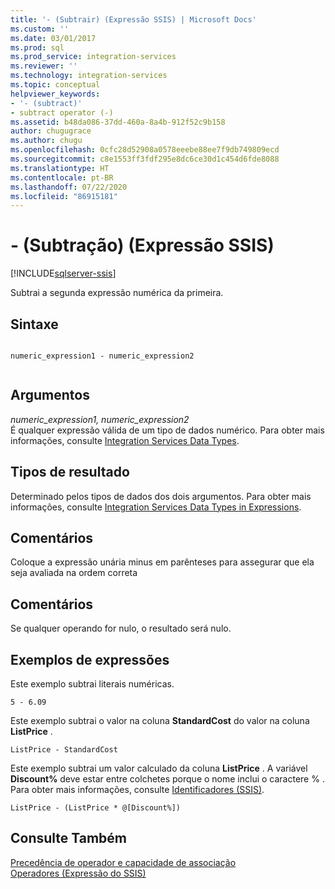 ```yaml
---
title: '- (Subtrair) (Expressão SSIS) | Microsoft Docs'
ms.custom: ''
ms.date: 03/01/2017
ms.prod: sql
ms.prod_service: integration-services
ms.reviewer: ''
ms.technology: integration-services
ms.topic: conceptual
helpviewer_keywords:
- '- (subtract)'
- subtract operator (-)
ms.assetid: b48da086-37dd-460a-8a4b-912f52c9b158
author: chugugrace
ms.author: chugu
ms.openlocfilehash: 0cfc28d52908a0578eeebe88ee7f9db749809ecd
ms.sourcegitcommit: c8e1553ff3fdf295e8dc6ce30d1c454d6fde8088
ms.translationtype: HT
ms.contentlocale: pt-BR
ms.lasthandoff: 07/22/2020
ms.locfileid: "86915181"
---
```

# <a name="--subtract-ssis-expression"></a>- (Subtração) (Expressão SSIS)

[!INCLUDE[sqlserver-ssis](../../includes/applies-to-version/sqlserver-ssis.md)]


  Subtrai a segunda expressão numérica da primeira.  
  
## <a name="syntax"></a>Sintaxe  
  
```  
  
numeric_expression1 - numeric_expression2  
  
```  
  
## <a name="arguments"></a>Argumentos  
 *numeric_expression1, numeric_expression2*  
 É qualquer expressão válida de um tipo de dados numérico. Para obter mais informações, consulte [Integration Services Data Types](../../integration-services/data-flow/integration-services-data-types.md).  
  
## <a name="result-types"></a>Tipos de resultado  
 Determinado pelos tipos de dados dos dois argumentos. Para obter mais informações, consulte [Integration Services Data Types in Expressions](../../integration-services/expressions/integration-services-data-types-in-expressions.md).  
  
## <a name="remarks"></a>Comentários  
 Coloque a expressão unária minus em parênteses para assegurar que ela seja avaliada na ordem correta  
  
## <a name="remarks"></a>Comentários  
 Se qualquer operando for nulo, o resultado será nulo.  
  
## <a name="expression-examples"></a>Exemplos de expressões  
 Este exemplo subtrai literais numéricas.  
  
```  
5 - 6.09  
```  
  
 Este exemplo subtrai o valor na coluna **StandardCost** do valor na coluna **ListPrice** .  
  
```  
ListPrice - StandardCost  
```  
  
 Este exemplo subtrai um valor calculado da coluna **ListPrice** . A variável **Discount%** deve estar entre colchetes porque o nome inclui o caractere % . Para obter mais informações, consulte [Identificadores &#40;SSIS&#41;](../../integration-services/expressions/identifiers-ssis.md).  
  
```  
ListPrice - (ListPrice * @[Discount%])  
```  
  
## <a name="see-also"></a>Consulte Também  
 [Precedência de operador e capacidade de associação](../../integration-services/expressions/operator-precedence-and-associativity.md)   
 [Operadores &#40;Expressão do SSIS&#41;](../../integration-services/expressions/operators-ssis-expression.md)  
  
  
